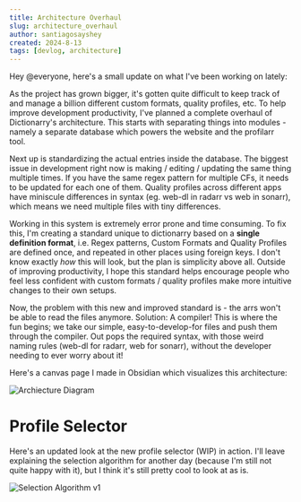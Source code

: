 ```yaml
---
title: Architecture Overhaul
slug: architecture_overhaul
author: santiagosayshey
created: 2024-8-13
tags: [devlog, architecture]
---
```


Hey @everyone, here's a small update on what I've been working on lately:

As the project has grown bigger, it's gotten quite difficult to keep track of and manage a billion different custom formats, quality profiles, etc. To help improve development productivity, I've planned a complete overhaul of Dictionarry's architecture. This starts with separating things into modules - namely a separate database which powers the website and the profilarr tool.

Next up is standardizing the actual entries inside the database. The biggest issue in development right now is making / editing / updating the same thing multiple times. If you have the same regex pattern for multiple CFs, it needs to be updated for each one of them. Quality profiles across different apps have miniscule differences in syntax (eg. web-dl in radarr vs web in sonarr), which means we need multiple files with tiny differences.

Working in this system is extremely error prone and time consuming. To fix this, I'm creating a standard unique to dictionarry based on a **single definition format**, i.e. Regex patterns, Custom Formats and Quality Profiles are defined once, and repeated in other places using foreign keys. I don't know exactly _how_ this will look, but the plan is simplicity above all. Outside of improving productivity, I hope this standard helps encourage people who feel less confident with custom formats / quality profiles make more intuitive changes to their own setups.

Now, the problem with this new and improved standard is - the arrs won't be able to read the files anymore. Solution: A compiler! This is where the fun begins; we take our simple, easy-to-develop-for files and push them through the compiler. Out pops the required syntax, with those weird naming rules (web-dl for radarr, web for sonarr), without the developer needing to ever worry about it!

Here's a canvas page I made in Obsidian which visualizes this architecture:

![Archiecture Diagram](https://i.imgur.com/HcXFNHU.png)

# Profile Selector

Here's an updated look at the new profile selector (WIP) in action. I'll leave explaining the selection algorithm for another day (because I'm still not quite happy with it), but I think it's still pretty cool to look at as is.

![Selection Algorithm v1](https://streamable.com/bhi7h6)
